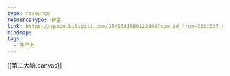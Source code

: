 ```yaml
---
type: resource
resourceType: UP主
link: https://space.bilibili.com/3546581580122806?spm_id_from=333.337.search-card.all.click
mindmap:
tags:
  - 生产力
---
```





[[第二大脑.canvas]]




